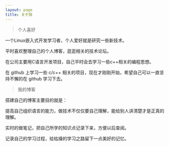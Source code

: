 ```yaml
---
layout: page
title: 关于我 
---
```


>个人喜好

一个Linux嵌入式开发学习者，个人爱好就是研究一些新技术。

平时喜欢整理自己的个人博客，逛逛相关的技术论坛。

在公司主要用C语言开发项目，自己平时会去学习一些c++相关的编程思想。

在 github 上学习一些 c/c++ 相关的项目，现在才刚刚开始，希望自己可以一直坚持不懈的在 github 学习下去。


>我的博客

搭建自己的博客主要目的就是：

提高自己组织语言的能力，做技术不仅仅要自己理解，能给别人讲清楚才是正真的理解。

实时的做笔记，把自己所学的知识点记录下来，方便以后查阅。

记录自己的学习过程，给枯燥的学习之路留下一点美好的记忆。



